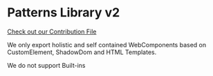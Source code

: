 # Patterns Library v2

[Check out our Contribution File](https://github.com/axa-ch/patterns-library/blob/develop-v2/CONTRIBUTION.md#rules-and-lintings)

We only export holistic and self contained WebComponents based on CustomElement, ShadowDom and HTML Templates.

We do not support Built-ins
